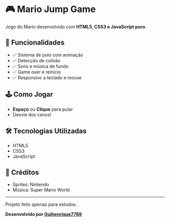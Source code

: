 # 🎮 Mario Jump Game 

Jogo do Mario desenvolvido com **HTML5, CSS3 e JavaScript puro**.

## 🎯 Funcionalidades
- ✅ Sistema de pulo com animação
- ✅ Detecção de colisão
- ✅ Sons e música de fundo
- ✅ Game over e reinício
- ✅ Responsivo a teclado e mouse

## 🕹️ Como Jogar
- **Espaço** ou **Clique** para pular
- Desvie dos canos!

## 🛠️ Tecnologias Utilizadas
- HTML5
- CSS3 
- JavaScript 

## 🎵 Créditos
- Sprites: Nintendo
- Música: Super Mario World

---
Projeto feito apenas para estudos.

**Desenvolvido por [Guihenrique7789](https://github.com/guihenrique7789)**
